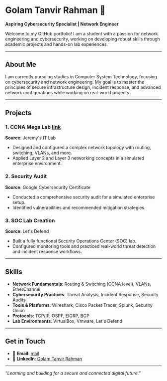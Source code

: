 # Golam Tanvir Rahman 🌟  
**Aspiring Cybersecurity Specialist | Network Engineer**  

Welcome to my GitHub portfolio! I am a student with a passion for network engineering and cybersecurity, working on developing robust skills through academic projects and hands-on lab experiences.

---

## About Me  
I am currently pursuing studies in Computer System Technology, focusing on cybersecurity and network engineering. My goal is to master the principles of secure infrastructure design, incident response, and advanced network configurations while working on real-world projects.

---

## Projects  
### 1. **CCNA Mega Lab**  [link](https://github.com/tanvirrahm/CCNA-Mega-Lab) 
**Source**: Jeremy's IT Lab  
- Designed and configured a complex network topology with routing, switching, VLANs, and more.  
- Applied Layer 2 and Layer 3 networking concepts in a simulated enterprise environment.

### 2. **Security Audit**  
**Source**: Google Cybersecurity Certificate  
- Conducted a comprehensive security audit for a simulated enterprise setup.  
- Identified vulnerabilities and recommended mitigation strategies.

### 3. **SOC Lab Creation**  
**Source**: Let's Defend  
- Built a fully functional Security Operations Center (SOC) lab.  
- Configured monitoring tools and practiced real-world threat detection and incident response workflows.

---

## Skills  
- **Network Fundamentals**: Routing & Switching (CCNA level), VLANs, EtherChannel  
- **Cybersecurity Practices**: Threat Analysis, Incident Response, Security Audits  
- **Tools & Platforms**: Wireshark, Cisco Packet Tracer, Splunk, Security Onion  
- **Protocols**: TCP/IP, OSPF, EIGRP, BGP  
- **Lab Environments**: VirtualBox, Vmware, Let's Defend  

---

## Get in Touch  
- 📧 **Email**: [mail](mailto:tanvirrahman1339@gmail.com)  
- 🔗 **LinkedIn**: [Golam Tanvir Rahman](https://www.linkedin.com/in/golam-tanvir-rahman-7225a0336/)  

---

_“Learning and building for a secure and connected digital future.”_
